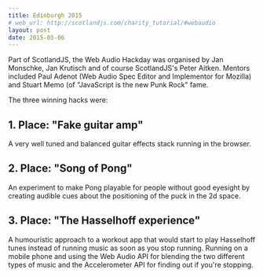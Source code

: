 ```yaml
---
title: Edinburgh 2015
# web_url: http://scotlandjs.com/charity_tutorial/#webaudio
layout: post
date: 2015-05-06
---
```

Part of ScotlandJS, the Web Audio Hackday was organised by Jan Monschke, Jan Krutisch and of course ScotlandJS's Peter Aitken. Mentors included Paul Adenot (Web Audio Spec Editor and Implementor for Mozilla) and Stuart Memo (of "JavaScript is the new Punk Rock" fame.

The three winning hacks were:

## 1. Place: "Fake guitar amp"

A very well tuned and balanced guitar effects stack running in the browser.

## 2. Place: "Song of Pong"

An experiment to make Pong playable for people without good eyesight by creating audible cues about the positioning of the puck in the 2d space.

## 3. Place: "The Hasselhoff experience"

A humouristic approach to a workout app that would start to play Hasselhoff tunes instead of running music as soon as you stop running. Running on a mobile phone and using the Web Audio API for blending the two different types of music and the Accelerometer API for finding out if you're stopping.
